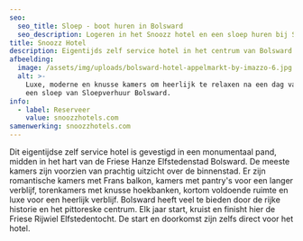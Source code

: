 ```yaml
---
seo:
  seo_title: Sloep - boot huren in Bolsward
  seo_description: Logeren in het Snoozz hotel en een sloep huren bij Sloepverhuur Bolsward.
title: Snoozz Hotel
description: Eigentijds zelf service hotel in het centrum van Bolsward
afbeelding:
  image: /assets/img/uploads/bolsward-hotel-appelmarkt-by-imazzo-6.jpg
  alt: >-
    Luxe, moderne en knusse kamers om heerlijk te relaxen na een dag varen met
    een sloep van Sloepverhuur Bolsward.
info:
  - label: Reserveer
    value: snoozzhotels.com
samenwerking: snoozzhotels.com
---
```


Dit eigentijdse zelf service hotel is gevestigd in een monumentaal pand, midden in het hart van de Friese Hanze Elfstedenstad Bolsward. De meeste kamers zijn voorzien van prachtig uitzicht over de binnenstad. Er zijn romantische kamers met Frans balkon, kamers met pantry's voor een langer verblijf, torenkamers met knusse hoekbanken, kortom voldoende ruimte en luxe voor een heerlijk verblijf. Bolsward heeft veel te bieden door de rijke historie en het pittoreske centrum. Elk jaar start, kruist en finisht hier de Friese Rijwiel Elfstedentocht. De start en doorkomst zijn zelfs direct voor het hotel.

&nbsp;
